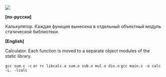 ![](https://raw.githubusercontent.com/dsiberia9s/ELTEX_School/main/Day%206/screenshot.png)

**[по-русски]**

Калькулятор. Каждая функция вынесена в отдельный объектный модуль статической библиотеки.

**[English]**

Calculator. Each function is moved to a separate object modules of the static library.

`gcc sum.c -c`
`ar rc libcalc.a sum.o sub.o mul.o div.o`
`gcc main.c -o calc -L. -lcalc`
